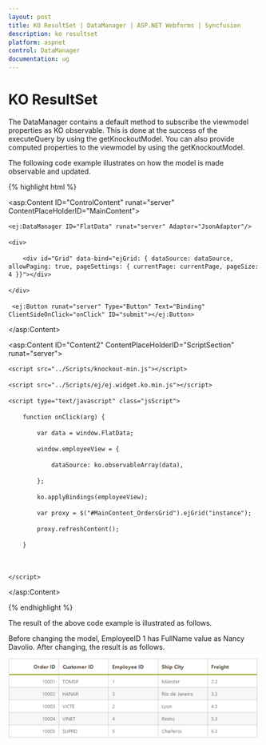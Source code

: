 ```yaml
---
layout: post
title: KO ResultSet | DataManager | ASP.NET Webforms | Syncfusion
description: ko resultset
platform: aspnet
control: DataManager
documentation: ug
---
```


# KO ResultSet

The DataManager contains a default method to subscribe the viewmodel properties as KO observable. This is done at the success of the executeQuery by using the getKnockoutModel. You can also provide computed properties to the viewmodel by using the getKnockoutModel.

The following code example illustrates on how the model is made observable and updated.

{% highlight html %}

<asp:Content ID="ControlContent" runat="server" ContentPlaceHolderID="MainContent">

    <ej:DataManager ID="FlatData" runat="server" Adaptor="JsonAdaptor"/>

    <div>

        <div id="Grid" data-bind="ejGrid: { dataSource: dataSource, allowPaging: true, pageSettings: { currentPage: currentPage, pageSize: 4 }}"></div>

    </div>

     <ej:Button runat="server" Type="Button" Text="Binding" ClientSideOnClick="onClick" ID="submit"></ej:Button>

</asp:Content>

<asp:Content ID="Content2" ContentPlaceHolderID="ScriptSection" runat="server">

    <script src="../Scripts/knockout-min.js"></script>

    <script src="../Scripts/ej/ej.widget.ko.min.js"></script>

    <script type="text/javascript" class="jsScript">

        function onClick(arg) {

            var data = window.FlatData;

            window.employeeView = {

                dataSource: ko.observableArray(data),

            };

            ko.applyBindings(employeeView);

            var proxy = $("#MainContent_OrdersGrid").ejGrid("instance");

            proxy.refreshContent();

        }



    </script>

 </asp:Content>
 
 {% endhighlight %}

The result of the above code example is illustrated as follows.

Before changing the model, EmployeeID 1 has FullName value as Nancy Davolio. After changing, the result is as follows.

![](KO-ResultSet_images/KO-ResultSet_img1.png) 





